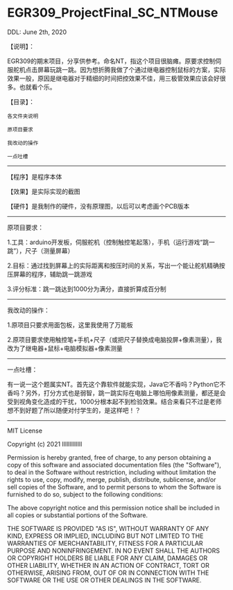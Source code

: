 # EGR309_ProjectFinal_SC_NTMouse
DDL: June 2th, 2020

【说明】：

EGR309的期末项目，分享供参考。命名NT，指这个项目很脑瘫。原要求控制伺服舵机点击屏幕玩跳一跳。因为想折腾我做了个通过继电器控制鼠标的方案，实际效果一般，原因是继电器对于精细的时间把控效果不佳，用三极管效果应该会好很多。也就看个乐。

【目录】：

    各文件夹说明

    原项目要求

    我改动的操作

    一点吐槽

------------------------------------------------------------------------------------------------------------------------------------------------------------------------------

【程序】是程序本体

【效果】是实际实现的截图

【硬件】是我制作的硬件，没有原理图，以后可以考虑画个PCB版本

------------------------------------------------------------------------------------------------------------------------------------------------------------------------------

原项目要求：

1.工具：arduino开发板，伺服舵机（控制触控笔起落），手机（运行游戏“跳一跳”），尺子（测量屏幕）

2.目标：通过找到屏幕上的实际距离和按压时间的关系，写出一个能让舵机精确按压屏幕的程序，辅助跳一跳游戏

3.评分标准：跳一跳达到1000分为满分，直接折算成百分制

------------------------------------------------------------------------------------------------------------------------------------------------------------------------------

我改动的操作：

1.原项目只要求用面包板，这里我使用了万能板

2.原项目要求使用触控笔+手机+尺子（或把尺子替换成电脑投屏+像素测量），我改为了继电器+鼠标+电脑模拟器+像素测量

------------------------------------------------------------------------------------------------------------------------------------------------------------------------------

一点吐槽：

有一说一这个题属实NT。首先这个靠软件就能实现，Java它不香吗？Python它不香吗？另外，打分方式也是弱智，跳一跳实际在电脑上哪怕用像素测量，都还是会受到视角变化造成的干扰，1000分根本起不到检验效果。结合来看只不过是老师想不到好题了所以随便对付学生的，是这样吧！？

----------------------------------------------------------------------------------------------------------------------------------------------------------------------------

MIT License

Copyright (c) 2021 IlllIlIlIIlIl

Permission is hereby granted, free of charge, to any person obtaining a copy
of this software and associated documentation files (the "Software"), to deal
in the Software without restriction, including without limitation the rights
to use, copy, modify, merge, publish, distribute, sublicense, and/or sell
copies of the Software, and to permit persons to whom the Software is
furnished to do so, subject to the following conditions:

The above copyright notice and this permission notice shall be included in all
copies or substantial portions of the Software.

THE SOFTWARE IS PROVIDED "AS IS", WITHOUT WARRANTY OF ANY KIND, EXPRESS OR
IMPLIED, INCLUDING BUT NOT LIMITED TO THE WARRANTIES OF MERCHANTABILITY,
FITNESS FOR A PARTICULAR PURPOSE AND NONINFRINGEMENT. IN NO EVENT SHALL THE
AUTHORS OR COPYRIGHT HOLDERS BE LIABLE FOR ANY CLAIM, DAMAGES OR OTHER
LIABILITY, WHETHER IN AN ACTION OF CONTRACT, TORT OR OTHERWISE, ARISING FROM,
OUT OF OR IN CONNECTION WITH THE SOFTWARE OR THE USE OR OTHER DEALINGS IN THE
SOFTWARE.
